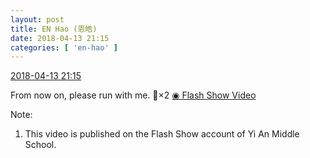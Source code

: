 ```yaml
---
layout: post
title: EN Hao (恩皓)
date: 2018-04-13 21:15
categories: [ 'en-hao' ]
---
```


<div class="weibo-info">
  <a href="https://weibo.com/6346318257/GbWcA0vpa">2018-04-13 21:15</a>
</div>

From now on, please run with me. 🤗×2 [◉ Flash Show Video](https://www.miaopai.com/show/2UTceQampwzpkaHFP28i2oZ53D4m-jMVm7Gfqw__.htm)

<!-- more -->

Note:
1. This video is published on the Flash Show account of Yi An Middle School.
